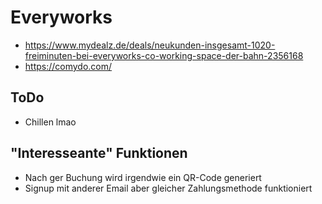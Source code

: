 # Everyworks
* https://www.mydealz.de/deals/neukunden-insgesamt-1020-freiminuten-bei-everyworks-co-working-space-der-bahn-2356168
* https://comydo.com/


## ToDo
* Chillen lmao


## "Interesseante" Funktionen
* Nach ger Buchung wird irgendwie ein QR-Code generiert
* Signup mit anderer Email aber gleicher Zahlungsmethode funktioniert

